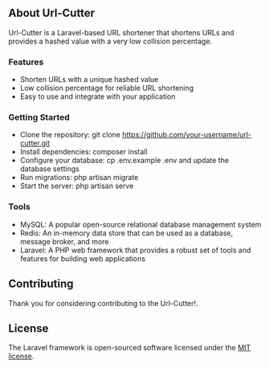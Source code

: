 ## About Url-Cutter

Url-Cutter is a Laravel-based URL shortener that shortens URLs and provides a hashed value with a very low collision percentage.

### Features

- Shorten URLs with a unique hashed value
- Low collision percentage for reliable URL shortening
- Easy to use and integrate with your application

### Getting Started

- Clone the repository: git clone https://github.com/your-username/url-cutter.git
- Install dependencies: composer install
- Configure your database: cp .env.example .env and update the database settings
- Run migrations: php artisan migrate
- Start the server: php artisan serve

### Tools

- MySQL: A popular open-source relational database management system
- Redis: An in-memory data store that can be used as a database, message broker, and more
- Laravel: A PHP web framework that provides a robust set of tools and features for building web applications


## Contributing

Thank you for considering contributing to the Url-Cutter!.

## License

The Laravel framework is open-sourced software licensed under the [MIT license](https://opensource.org/licenses/MIT).

